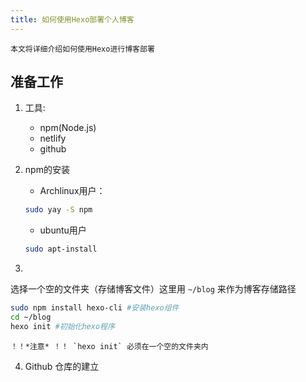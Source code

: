 ```yaml
---
title: 如何使用Hexo部署个人博客
---
```


    本文将详细介绍如何使用Hexo进行博客部署

## 准备工作

1. 工具:

    - npm(Node.js)
    - netlify
    - github

2. npm的安装
   - Archlinux用户：

   ```sh
   sudo yay -S npm
   ```
   - ubuntu用户
   
   ```sh
   sudo apt-install 
   ```

3. 

   选择一个空的文件夹（存储博客文件）这里用 `~/blog` 来作为博客存储路径

   ```sh
   sudo npm install hexo-cli #安装hexo组件
   cd ~/blog
   hexo init #初始化hexo程序
   ```
    ！！*注意* ！！ `hexo init` 必须在一个空的文件夹内

4. Github 仓库的建立

    
  